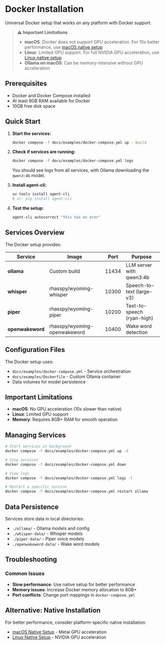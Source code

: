 # Docker Installation

Universal Docker setup that works on any platform with Docker support.

> **⚠️ Important Limitations**
>
> - **macOS**: Docker does not support GPU acceleration. For 10x better performance, use [macOS native setup](macos.md)
> - **Linux**: Limited GPU support. For full NVIDIA GPU acceleration, use [Linux native setup](linux.md)
> - **Ollama on macOS**: Can be memory-intensive without GPU acceleration

## Prerequisites

- Docker and Docker Compose installed
- At least 8GB RAM available for Docker
- 10GB free disk space

## Quick Start

1. **Start the services:**

   ```bash
   docker compose -f docs/examples/docker-compose.yml up --build
   ```

2. **Check if services are running:**

   ```bash
   docker compose -f docs/examples/docker-compose.yml logs
   ```

   You should see logs from all services, with Ollama downloading the `qwen3:4b` model.

3. **Install agent-cli:**

   ```bash
   uv tools install agent-cli
   # or: pip install agent-cli
   ```

4. **Test the setup:**
   ```bash
   agent-cli autocorrect "this has an eror"
   ```

## Services Overview

The Docker setup provides:

| Service          | Image                        | Port  | Purpose                    |
| ---------------- | ---------------------------- | ----- | -------------------------- |
| **ollama**       | Custom build                 | 11434 | LLM server with qwen3:4b   |
| **whisper**      | rhasspy/wyoming-whisper      | 10300 | Speech-to-text (large-v3)  |
| **piper**        | rhasspy/wyoming-piper        | 10200 | Text-to-speech (ryan-high) |
| **openwakeword** | rhasspy/wyoming-openwakeword | 10400 | Wake word detection        |

## Configuration Files

The Docker setup uses:

- `docs/examples/docker-compose.yml` - Service orchestration
- `docs/examples/Dockerfile` - Custom Ollama container
- Data volumes for model persistence

## Important Limitations

- **macOS**: No GPU acceleration (10x slower than native)
- **Linux**: Limited GPU support
- **Memory**: Requires 8GB+ RAM for smooth operation

## Managing Services

```bash
# Start services in background
docker compose -f docs/examples/docker-compose.yml up -d

# Stop services
docker compose -f docs/examples/docker-compose.yml down

# View logs
docker compose -f docs/examples/docker-compose.yml logs -f

# Restart a specific service
docker compose -f docs/examples/docker-compose.yml restart ollama
```

## Data Persistence

Services store data in local directories:

- `./ollama/` - Ollama models and config
- `./whisper-data/` - Whisper models
- `./piper-data/` - Piper voice models
- `./openwakeword-data/` - Wake word models

## Troubleshooting

### Common Issues

- **Slow performance**: Use native setup for better performance
- **Memory issues**: Increase Docker memory allocation to 8GB+
- **Port conflicts**: Change port mappings in `docker-compose.yml`

## Alternative: Native Installation

For better performance, consider platform-specific native installation:

- [macOS Native Setup](macos.md) - Metal GPU acceleration
- [Linux Native Setup](linux.md) - NVIDIA GPU acceleration
